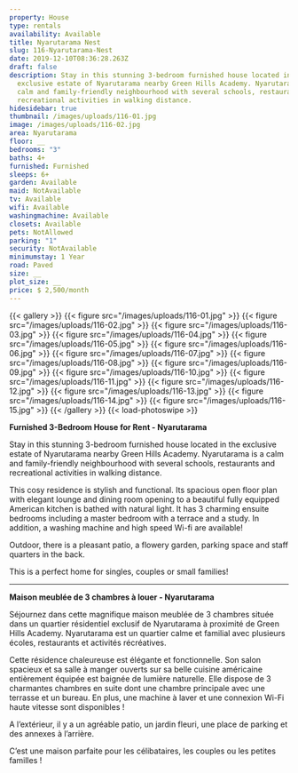```yaml
---
property: House
type: rentals
availability: Available
title: Nyarutarama Nest
slug: 116-Nyarutarama-Nest
date: 2019-12-10T08:36:28.263Z
draft: false
description: Stay in this stunning 3-bedroom furnished house located in the
  exclusive estate of Nyarutarama nearby Green Hills Academy. Nyarutarama is a
  calm and family-friendly neighbourhood with several schools, restaurants and
  recreational activities in walking distance. 
hidesidebar: true
thumbnail: /images/uploads/116-01.jpg
image: /images/uploads/116-02.jpg
area: Nyarutarama
floor: __
bedrooms: "3"
baths: 4+
furnished: Furnished
sleeps: 6+
garden: Available
maid: NotAvailable
tv: Available
wifi: Available
washingmachine: Available
closets: Available
pets: NotAllowed
parking: "1"
security: NotAvailable
minimumstay: 1 Year
road: Paved
size: __
plot_size: __
price: $ 2,500/month
---
```


{{< gallery >}}
{{< figure src="/images/uploads/116-01.jpg" >}}
{{< figure src="/images/uploads/116-02.jpg" >}}
{{< figure src="/images/uploads/116-03.jpg" >}}
{{< figure src="/images/uploads/116-04.jpg" >}}
{{< figure src="/images/uploads/116-05.jpg" >}}
{{< figure src="/images/uploads/116-06.jpg" >}}
{{< figure src="/images/uploads/116-07.jpg" >}}
{{< figure src="/images/uploads/116-08.jpg" >}}
{{< figure src="/images/uploads/116-09.jpg" >}}
{{< figure src="/images/uploads/116-10.jpg" >}}
{{< figure src="/images/uploads/116-11.jpg" >}}
{{< figure src="/images/uploads/116-12.jpg" >}}
{{< figure src="/images/uploads/116-13.jpg" >}}
{{< figure src="/images/uploads/116-14.jpg" >}}
{{< figure src="/images/uploads/116-15.jpg" >}}
{{< /gallery >}}
{{< load-photoswipe >}}

**Furnished 3-Bedroom House for Rent - Nyarutarama**

Stay in this stunning 3-bedroom furnished house located in the exclusive estate of Nyarutarama nearby Green Hills Academy. Nyarutarama is a calm and family-friendly neighbourhood with several schools, restaurants and recreational activities in walking distance.

This cosy residence is stylish and functional. Its spacious open floor plan with elegant lounge and dining room opening to a beautiful fully equipped American kitchen is bathed with natural light. It has 3 charming ensuite bedrooms including a master bedroom with a terrace and a study. In addition, a washing machine and high speed Wi-fi are available!

Outdoor, there is a pleasant patio, a flowery garden, parking space and staff quarters in the back.

This is a perfect home for singles, couples or small families!

---

**Maison meublée de 3 chambres à louer - Nyarutarama**

Séjournez dans cette magnifique maison meublée de 3 chambres située dans un quartier résidentiel exclusif de Nyarutarama à proximité de Green Hills Academy. Nyarutarama est un quartier calme et familial avec plusieurs écoles, restaurants et activités récréatives.

Cette résidence chaleureuse est élégante et fonctionnelle. Son salon spacieux et sa salle à manger ouverts sur sa belle cuisine américaine entièrement équipée est baignée de lumière naturelle. Elle dispose de 3 charmantes chambres en suite dont une chambre principale avec une terrasse et un bureau. En plus, une machine à laver et une connexion Wi-Fi haute vitesse sont disponibles !

A l’extérieur, il y a un agréable patio, un jardin fleuri, une place de parking et des annexes à l’arrière.

C’est une maison parfaite pour les célibataires, les couples ou les petites familles !
